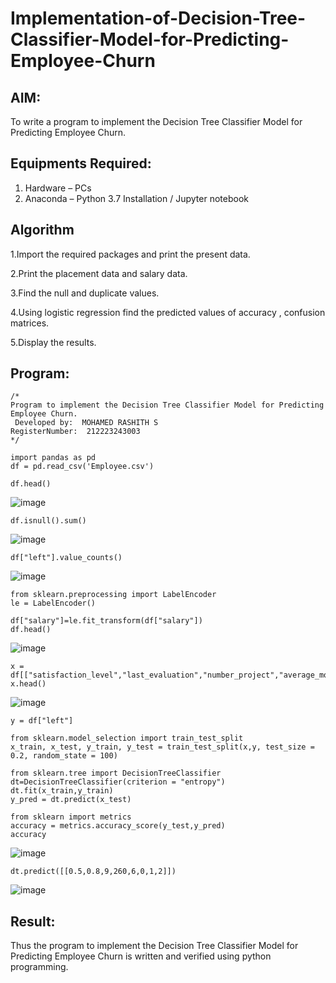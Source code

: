 # Implementation-of-Decision-Tree-Classifier-Model-for-Predicting-Employee-Churn

## AIM:
To write a program to implement the Decision Tree Classifier Model for Predicting Employee Churn.

## Equipments Required:
1. Hardware – PCs
2. Anaconda – Python 3.7 Installation / Jupyter notebook

## Algorithm
1.Import the required packages and print the present data.

2.Print the placement data and salary data.

3.Find the null and duplicate values.

4.Using logistic regression find the predicted values of accuracy , confusion matrices.

5.Display the results. 

## Program:
```
/*
Program to implement the Decision Tree Classifier Model for Predicting Employee Churn.
 Developed by:  MOHAMED RASHITH S
RegisterNumber:  212223243003
*/
```
```
import pandas as pd
df = pd.read_csv('Employee.csv')
```
```
df.head()
```
![image](https://github.com/user-attachments/assets/7f8fe687-8efb-4b44-9a6c-3c7334791597)
```
df.isnull().sum()
```

![image](https://github.com/user-attachments/assets/30f3e489-3d8e-496b-a923-5bf091221a6c)
```
df["left"].value_counts()
```

![image](https://github.com/user-attachments/assets/243fb96b-672b-4d0d-b212-74d094704af9)
```
from sklearn.preprocessing import LabelEncoder
le = LabelEncoder()
```
```
df["salary"]=le.fit_transform(df["salary"])
df.head()
```

![image](https://github.com/user-attachments/assets/b0756a5b-9d4c-4e83-889b-bb0ada081601)
```
x = df[["satisfaction_level","last_evaluation","number_project","average_montly_hours","time_spend_company","Work_accident","promotion_last_5years","salary"]]
x.head()
```

![image](https://github.com/user-attachments/assets/e3afa16e-5439-4f49-a129-ac9eca17fae9)
```
y = df["left"]
```
```
from sklearn.model_selection import train_test_split
x_train, x_test, y_train, y_test = train_test_split(x,y, test_size = 0.2, random_state = 100)
```
```
from sklearn.tree import DecisionTreeClassifier
dt=DecisionTreeClassifier(criterion = "entropy")
dt.fit(x_train,y_train)
y_pred = dt.predict(x_test)
```
```
from sklearn import metrics
accuracy = metrics.accuracy_score(y_test,y_pred)
accuracy
```
![image](https://github.com/user-attachments/assets/59513da9-cebe-4fab-82dd-b201a2bd2cf4)
```
dt.predict([[0.5,0.8,9,260,6,0,1,2]])
```

![image](https://github.com/user-attachments/assets/08b9e9c6-286e-41ab-8f9d-d102b57252f0)



## Result:
Thus the program to implement the  Decision Tree Classifier Model for Predicting Employee Churn is written and verified using python programming.
